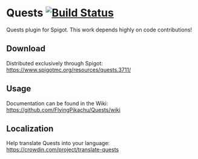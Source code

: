 # Quests [![Build Status](http://ci.ac3-servers.eu/buildStatus/icon?job=Quests)](http://ci.ac3-servers.eu/job/Quests/)

Quests plugin for Spigot. This work depends highly on code contributions!

## Download

Distributed exclusively through Spigot: https://www.spigotmc.org/resources/quests.3711/

## Usage

Documentation can be found in the Wiki: https://github.com/FlyingPikachu/Quests/wiki

## Localization

Help translate Quests into your language: https://crowdin.com/project/translate-quests
